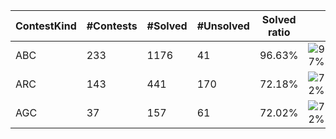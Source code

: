 | ContestKind | #Contests | #Solved | #Unsolved | Solved ratio | |
| - | - | - | - | - | - |
| ABC | 233 | 1176 | 41 | 96.63% | ![97%](https://progress-bar.dev/97?title=Solved) |
| ARC | 143 | 441 | 170 | 72.18% | ![72%](https://progress-bar.dev/72?title=Solved) |
| AGC | 37 | 157 | 61 | 72.02% | ![72%](https://progress-bar.dev/72?title=Solved) |

